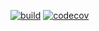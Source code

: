 [![build](https://github.com/Star-Academy/Summer1404-SE-Team02/actions/workflows/buildPipeline.yml/badge.svg?branch=PH06)](https://github.com/Star-Academy/Summer1404-SE-Team02/actions/workflows/buildPipeline.yml)
[![codecov](https://codecov.io/github/Star-Academy/Summer1404-SE-Team02/branch/PH06/graph/badge.svg?token=YZGJFQTCAV)](https://codecov.io/github/Star-Academy/Summer1404-SE-Team02)
